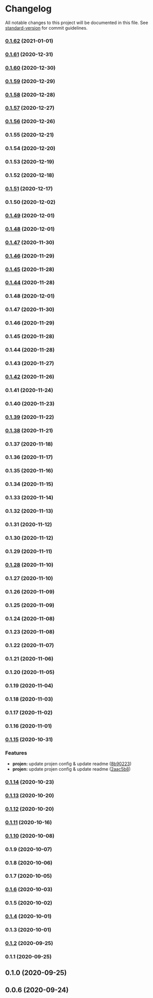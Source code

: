# Changelog

All notable changes to this project will be documented in this file. See [standard-version](https://github.com/conventional-changelog/standard-version) for commit guidelines.

### [0.1.62](https://github.com/guan840912/cdk-aurora-globaldatabase/compare/v0.1.61...v0.1.62) (2021-01-01)

### [0.1.61](https://github.com/guan840912/cdk-aurora-globaldatabase/compare/v0.1.60...v0.1.61) (2020-12-31)

### [0.1.60](https://github.com/guan840912/cdk-aurora-globaldatabase/compare/v0.1.59...v0.1.60) (2020-12-30)

### [0.1.59](https://github.com/guan840912/cdk-aurora-globaldatabase/compare/v0.1.58...v0.1.59) (2020-12-29)

### [0.1.58](https://github.com/guan840912/cdk-aurora-globaldatabase/compare/v0.1.57...v0.1.58) (2020-12-28)

### [0.1.57](https://github.com/guan840912/cdk-aurora-globaldatabase/compare/v0.1.56...v0.1.57) (2020-12-27)

### [0.1.56](https://github.com/guan840912/cdk-aurora-globaldatabase/compare/v0.1.55...v0.1.56) (2020-12-26)

### 0.1.55 (2020-12-21)

### 0.1.54 (2020-12-20)

### 0.1.53 (2020-12-19)

### 0.1.52 (2020-12-18)

### [0.1.51](https://github.com/guan840912/cdk-aurora-globaldatabase/compare/v0.1.50...v0.1.51) (2020-12-17)

### 0.1.50 (2020-12-02)

### [0.1.49](https://github.com/guan840912/cdk-aurora-globaldatabase/compare/v0.1.43...v0.1.49) (2020-12-01)

### [0.1.48](https://github.com/guan840912/cdk-aurora-globaldatabase/compare/v0.1.47...v0.1.48) (2020-12-01)

### [0.1.47](https://github.com/guan840912/cdk-aurora-globaldatabase/compare/v0.1.46...v0.1.47) (2020-11-30)

### [0.1.46](https://github.com/guan840912/cdk-aurora-globaldatabase/compare/v0.1.45...v0.1.46) (2020-11-29)

### [0.1.45](https://github.com/guan840912/cdk-aurora-globaldatabase/compare/v0.1.44...v0.1.45) (2020-11-28)

### [0.1.44](https://github.com/guan840912/cdk-aurora-globaldatabase/compare/v0.1.42...v0.1.44) (2020-11-28)

### 0.1.48 (2020-12-01)

### 0.1.47 (2020-11-30)

### 0.1.46 (2020-11-29)

### 0.1.45 (2020-11-28)

### 0.1.44 (2020-11-28)

### 0.1.43 (2020-11-27)

### [0.1.42](https://github.com/guan840912/cdk-aurora-globaldatabase/compare/v0.1.41...v0.1.42) (2020-11-26)

### 0.1.41 (2020-11-24)

### 0.1.40 (2020-11-23)

### [0.1.39](https://github.com/guan840912/cdk-aurora-globaldatabase/compare/v0.1.38...v0.1.39) (2020-11-22)

### [0.1.38](https://github.com/guan840912/cdk-aurora-globaldatabase/compare/v0.1.37...v0.1.38) (2020-11-21)

### 0.1.37 (2020-11-18)

### 0.1.36 (2020-11-17)

### 0.1.35 (2020-11-16)

### 0.1.34 (2020-11-15)

### 0.1.33 (2020-11-14)

### 0.1.32 (2020-11-13)

### 0.1.31 (2020-11-12)

### 0.1.30 (2020-11-12)

### 0.1.29 (2020-11-11)

### [0.1.28](https://github.com/guan840912/cdk-aurora-globaldatabase/compare/v0.1.27...v0.1.28) (2020-11-10)

### 0.1.27 (2020-11-10)

### 0.1.26 (2020-11-09)

### 0.1.25 (2020-11-09)

### 0.1.24 (2020-11-08)

### 0.1.23 (2020-11-08)

### 0.1.22 (2020-11-07)

### 0.1.21 (2020-11-06)

### 0.1.20 (2020-11-05)

### 0.1.19 (2020-11-04)

### 0.1.18 (2020-11-03)

### 0.1.17 (2020-11-02)

### 0.1.16 (2020-11-01)

### [0.1.15](https://github.com/guan840912/cdk-aurora-globaldatabase/compare/v0.1.14...v0.1.15) (2020-10-31)


### Features

* **projen:** update projen config & update readme ([8b90223](https://github.com/guan840912/cdk-aurora-globaldatabase/commit/8b90223f5ab917f86129f786f4a7ad56e711f34b))
* **projen:** update projen config & update readme ([2aac5b8](https://github.com/guan840912/cdk-aurora-globaldatabase/commit/2aac5b857b24dc00ac145f3fd959cceaabc66b79))

### [0.1.14](https://github.com/guan840912/cdk-aurora-globaldatabase/compare/v0.1.13...v0.1.14) (2020-10-23)

### [0.1.13](https://github.com/guan840912/cdk-aurora-globaldatabase/compare/v0.1.12...v0.1.13) (2020-10-20)

### [0.1.12](https://github.com/guan840912/cdk-aurora-globaldatabase/compare/v0.1.11...v0.1.12) (2020-10-20)

### [0.1.11](https://github.com/guan840912/cdk-aurora-globaldatabase/compare/v0.1.10...v0.1.11) (2020-10-16)

### [0.1.10](https://github.com/guan840912/cdk-aurora-globaldatabase/compare/v0.1.7...v0.1.10) (2020-10-08)

### 0.1.9 (2020-10-07)

### 0.1.8 (2020-10-06)

### 0.1.7 (2020-10-05)

### [0.1.6](https://github.com/guan840912/cdk-aurora-globaldatabase/compare/v0.1.4...v0.1.6) (2020-10-03)

### 0.1.5 (2020-10-02)

### [0.1.4](https://github.com/guan840912/cdk-aurora-globaldatabase/compare/v0.1.2...v0.1.4) (2020-10-01)

### 0.1.3 (2020-10-01)

### [0.1.2](https://github.com/guan840912/cdk-aurora-globaldatabase/compare/v0.1.1...v0.1.2) (2020-09-25)

### 0.1.1 (2020-09-25)

## 0.1.0 (2020-09-25)

## 0.0.6 (2020-09-24)